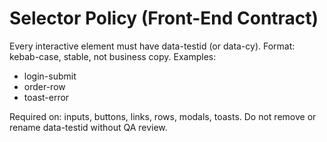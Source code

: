 # Selector Policy (Front-End Contract)

Every interactive element must have data-testid (or data-cy).
Format: kebab-case, stable, not business copy. Examples:

- login-submit
- order-row
- toast-error

Required on: inputs, buttons, links, rows, modals, toasts.
Do not remove or rename data-testid without QA review.
